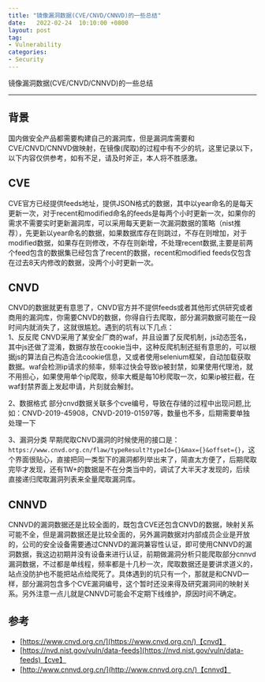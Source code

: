 ```yaml
---
title: "镜像漏洞数据(CVE/CNVD/CNNVD)的一些总结"
date:   2022-02-24  10:10:00 +0800
layout: post
tag:
- Vulnerability
categories:
- Security
---
```


镜像漏洞数据(CVE/CNVD/CNNVD)的一些总结

------
## 背景
国内做安全产品都需要构建自己的漏洞库，但是漏洞库需要和CVE/CNVD/CNNVD做映射，在镜像(爬取)的过程中有不少的坑，这里记录以下，以下内容仅供参考，如有不足，请及时斧正，本人将不胜感激。

## CVE
CVE官方已经提供feeds地址，提供JSON格式的数据，其中以year命名的是每天更新一次，对于recent和modified命名的feeds是每两个小时更新一次，如果你的需求不需要实时更新漏洞库，可以采用每天更新一次漏洞数据的策略（nist推荐），先更新以year命名的数据，如果数据库存在则跳过，不存在则增加，对于modified数据，如果存在则修改，不存在则新增，不处理recent数据,主要是前两个feed包含的数据集已经包含了recent的数据，recent和modified feeds仅包含在过去8天内修改的数据，没两个小时更新一次。

## CNVD
CNVD的数据就更有意思了，CNVD官方并不提供feeds或者其他形式供研究或者商用的漏洞库，你需要CNVD的数据，你得自行去爬取，部分漏洞数据可能在一段时间内就消失了，这就很尴尬。遇到的坑有以下几点：   
1、反反爬
CNVD采用了某安全厂商的waf，并且设置了反爬机制，js动态签名，其中js还做了混淆，数据存放在cookie当中，这种反爬机制还挺有意思的，可以根据js的算法自己构造合法cookie信息，又或者使用selenium框架，自动加载获取数据。waf会检测ip请求的频率，频率过快会导致ip被封禁，如果使用代理池，就不用担心，如果使用单个ip爬取，频率大概是每10秒爬取一次，如果ip被拦截，在waf封禁界面上发起申请，片刻就会解封。

2、数据格式
部分cnvd数据关联多个cve编号，导致在存储的过程中出现问题,比如：CNVD-2019-45908，CNVD-2019-01597等，数量也不多，后期需要单独处理一下

3、漏洞分类
早期爬取CNVD漏洞的时候使用的接口是：```https://www.cnvd.org.cn/flaw/typeResult?typeId={}&max={}&offset={}```，这个界面很贴心，直接把同一类型下的漏洞都列举出来了，简直太方便了，后期爬取完毕才发现，还有1W+的数据是不在分类当中的，调试了大半天才发现的，后续直接递归爬取漏洞列表来全量爬取漏洞库。

## CNNVD
CNNVD的漏洞数据还是比较全面的，既包含CVE还包含CNVD的数据，映射关系可能不全，但是漏洞数据还是比较全面的，另外漏洞数据对内部成员企业是开放的，公司的安全设备需要通过CNNVD的漏洞兼容性认证，即可使用CNNVD的漏洞数据，我这边初期并没有设备来进行认证，前期做漏洞分析只能爬取部分cnnvd漏洞数据，不过都是单线程，频率都是十几秒一次，爬取数据还是要讲求道义的，站点没防护也不能把站点给爬死了。具体遇到的坑只有一个，那就是和CNVD一样，部分漏洞包含多个CVE漏洞编号，这个暂时还没来得及研究漏洞间的映射关系。另外注意一点儿就是CNNVD可能会不定期下线维护，原因时间不确定。

## 参考
- [https://www.cnvd.org.cn/](https://www.cnvd.org.cn/)【cnvd】
- [https://nvd.nist.gov/vuln/data-feeds](https://nvd.nist.gov/vuln/data-feeds)【cve】
- [http://www.cnnvd.org.cn/](http://www.cnnvd.org.cn/)【cnnvd】